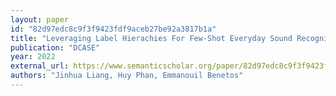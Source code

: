 ```yaml
---
layout: paper
id: "82d97edc8c9f3f9423fdf9aceb27be92a3817b1a"
title: "Leveraging Label Hierachies For Few-Shot Everyday Sound Recognition"
publication: "DCASE"
year: 2022
external_url: https://www.semanticscholar.org/paper/82d97edc8c9f3f9423fdf9aceb27be92a3817b1a
authors: "Jinhua Liang, Huy Phan, Emmanouil Benetos"
---
```

